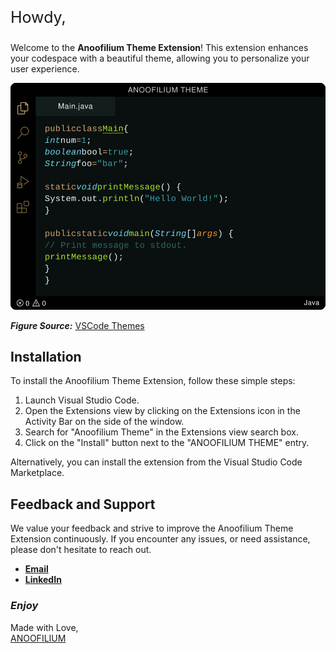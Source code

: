 <link rel="preconnect" href="https://fonts.googleapis.com">
<link rel="preconnect" href="https://fonts.gstatic.com" crossorigin>
<link href="https://fonts.googleapis.com/css2?family=Saira+Stencil+One&display=swap" rel="stylesheet">

<p style="font-size:25px">Howdy,</p>

Welcome to the **Anoofilium Theme Extension**! This extension enhances your codespace with a beautiful theme, allowing you to personalize your user experience.

<img src="images/anoofilium-theme.svg" alt="sample">

**_Figure Source:_** [VSCode Themes](https://vscodethemes.com/e/anoofilium.anoofilium-theme/anoofilium-theme?language=java)

## Installation

To install the Anoofilium Theme Extension, follow these simple steps:

1. Launch Visual Studio Code.
1. Open the Extensions view by clicking on the Extensions icon in the Activity Bar on the side of the window.
1. Search for "Anoofilium Theme" in the Extensions view search box.
1. Click on the "Install" button next to the "ANOOFILIUM THEME" entry.

Alternatively, you can install the extension from the Visual Studio Code Marketplace.

## Feedback and Support

We value your feedback and strive to improve the Anoofilium Theme Extension continuously. If you encounter any issues, or need assistance, please don't hesitate to reach out.

- **[Email](mailTo:anuabdulkadar@gmail.com)**
- **[LinkedIn](https://www.linkedin.com/in/anoof-abdul-kadar-883433147/)**

### **_Enjoy_**

Made with Love,<br>
[ANOOFILIUM](https://github.com/ANU1o)

